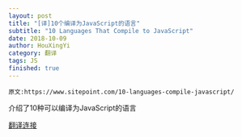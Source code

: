 ```yaml
---
layout: post
title: "[译]10个编译为JavaScript的语言"
subtitle: "10 Languages That Compile to JavaScript"
date: 2018-10-09
author: HouXingYi
category: 翻译
tags: JS
finished: true
---
```


```
原文:https://www.sitepoint.com/10-languages-compile-javascript/
```

介绍了10种可以编译为JavaScript的语言

[翻译连接](https://www.zcfy.cc/article/10-languages-that-compile-to-javascript)


